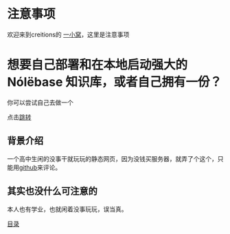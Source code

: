 # 注意事项

欢迎来到creitions的 [一小窝](https://creitions.netlify.app/)，这里是注意事项

# 想要自己部署和在本地启动强大的 Nólëbase 知识库，或者自己拥有一份？

你可以尝试自己去做一个

点击[跳转](https://mp.weixin.qq.com/s/8h5nVDijElaNHsMTziOwPQ)

## 背景介绍

一个高中生闲的没事干就玩玩的静态网页，因为没钱买服务器，就弄了个这个，只能用[github](http://github.com)来评论。

## 其实也没什么可注意的

本人也有学业，也就闲着没事玩玩，误当真。

[目录](目录/)